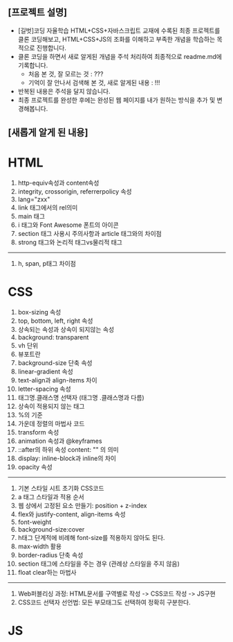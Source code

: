 ## [프로젝트 설명]

- [길벗]코딩 자율학습 HTML+CSS+자바스크립트 교재에 수록된 최종 프로젝트를 클론 코딩해보고, HTML+CSS+JS의 조화를 이해하고 부족한 개념을 학습하는 목적으로 진행합니다.
- 클론 코딩을 하면서 새로 알게된 개념을 주석 처리하여 최종적으로 readme.md에 기록합니다.
  - 처음 본 것, 잘 모르는 것 : ???
  - 기억이 잘 안나서 검색해 본 것, 새로 알게된 내용 : !!!
- 반복된 내용은 주석을 달지 않습니다.
- 최종 프로젝트를 완성한 후에는 완성된 웹 페이지를 내가 원하는 방식을 추가 및 변경해봅니다.

## [새롭게 알게 된 내용]

# HTML

1. http-equiv속성과 content속성
2. integrity, crossorigin, referrerpolicy 속성
3. lang="zxx"
4. link 태그에서의 rel의미
5. main 태그
6. i 태그와 Font Awesome 폰트의 아이콘
7. section 태그 사용시 주의사항과 article 태그와의 차이점
8. strong 태그와 논리적 태그vs물리적 태그

---

1. h, span, p태그 차이점

# CSS

1. box-sizing 속성
2. top, bottom, left, right 속성
3. 상속되는 속성과 상속이 되지않는 속성
4. background: transparent
5. vh 단위
6. 뷰포트란
7. background-size 단축 속성
8. linear-gradient 속성
9. text-align과 align-items 차이
10. letter-spacing 속성
11. 태그명.클래스명 선택자 (태그명 .클래스명과 다름)
12. 상속이 적용되지 않는 태그
13. %의 기준
14. 가운데 정렬의 마법사 코드
15. transform 속성
16. animation 속성과 @keyframes
17. ::after의 하위 속성 content: "" 의 의미
18. display: inline-block과 inline의 차이
19. opacity 속성

---

1. 기본 스타일 시트 초기화 CSS코드
2. a 태그 스타일과 적용 순서
3. 웹 상에서 고정된 요소 만들기: position + z-index
4. flex와 justify-content, align-items 속성
5. font-weight
6. background-size:cover
7. h태그 단계적에 비례해 font-size를 적용하지 않아도 된다.
8. max-width 활용
9. border-radius 단축 속성
10. section 태그에 스타일을 주는 경우 (관례상 스타일을 주지 않음)
11. float clear하는 마법사

---

1. Web퍼블리싱 과정: HTML문서를 구역별로 작성 -> CSS코드 작성 -> JS구현
2. CSS코드 선택자 선언법: 모든 부모태그도 선택하여 정확히 구분한다.

# JS 
